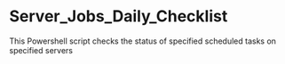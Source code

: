# Server_Jobs_Daily_Checklist
This Powershell script checks the status of specified scheduled tasks on specified servers
